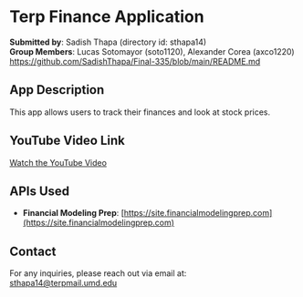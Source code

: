 # Terp Finance Application

**Submitted by**: Sadish Thapa (directory id: sthapa14)  
**Group Members**: Lucas Sotomayor (soto1120), Alexander Corea (axco1220)
https://github.com/SadishThapa/Final-335/blob/main/README.md
## App Description

This app allows users to track their finances and look at stock prices.

## YouTube Video Link

[Watch the YouTube Video](https://www.youtube.com/watch?v=I3WiXRcXNoc)

## APIs Used

- **Financial Modeling Prep**: [https://site.financialmodelingprep.com](https://site.financialmodelingprep.com)

## Contact

For any inquiries, please reach out via email at:  
[sthapa14@terpmail.umd.edu](mailto:sthapa14@terpmail.umd.edu)
